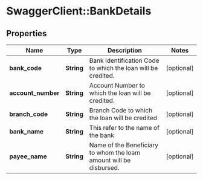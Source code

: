 # SwaggerClient::BankDetails

## Properties
Name | Type | Description | Notes
------------ | ------------- | ------------- | -------------
**bank_code** | **String** | Bank Identification Code to which the loan will be credited. | [optional] 
**account_number** | **String** | Account Number to which the loan will be credited. | [optional] 
**branch_code** | **String** | Branch Code to which the loan will be credited | [optional] 
**bank_name** | **String** | This refer to the name of the bank | [optional] 
**payee_name** | **String** | Name of the Beneficiary to whom the loam amount will be disbursed. | [optional] 

